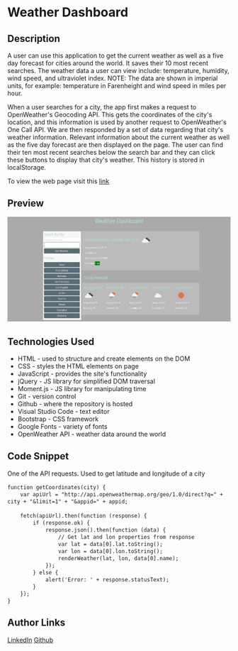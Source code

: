 # Weather Dashboard

## Description
A user can use this application to get the current weather as well as a five day forecast for cities around the world. It saves their 10 most recent searches. The weather data a user can view include: temperature, humidity, wind speed, and ultraviolet index.
NOTE: The data are shown in imperial units, for example: temperature in Farenheight and wind speed in miles per hour.

When a user searches for a city, the app first makes a request to OpenWeather's Geocoding API. This gets the coordinates of the city's location, and this information is used by another request to OpenWeather's One Call API. We are then responded by a set of data regarding that city's weather information. Relevant information about the current weather as well as the five day forecast are then displayed on the page. The user can find their ten most recent searches below the search bar and they can click these buttons to display that city's weather. This history is stored in localStorage. 

To view the web page visit this [link](https://mushymane.github.io/weather-dashboard/)

## Preview
![alt page](assets/preview.png)

## Technologies Used
- HTML - used to structure and create elements on the DOM
- CSS - styles the HTML elements on page
- JavaScript - provides the site's functionality
- jQuery - JS library for simplified DOM traversal
- Moment.js - JS library for manipulating time
- Git - version control
- Github - where the repository is hosted
- Visual Studio Code - text editor
- Bootstrap - CSS framework
- Google Fonts - variety of fonts
- OpenWeather API - weather data around the world

## Code Snippet
One of the API requests. Used to get latitude and longitude of a city
```
function getCoordinates(city) {
    var apiUrl = "http://api.openweathermap.org/geo/1.0/direct?q=" + city + "&limit=1" + "&appid=" + appid;

    fetch(apiUrl).then(function (response) {
        if (response.ok) {
            response.json().then(function (data) {
                // Get lat and lon properties from response
                var lat = data[0].lat.toString();
                var lon = data[0].lon.toString();
                renderWeather(lat, lon, data[0].name);
            });
        } else {
            alert('Error: ' + response.statusText);
        }
    });
}
```

## Author Links
[LinkedIn](https://www.linkedin.com/in/luigilantin/)
[Github](https://github.com/mushymane)